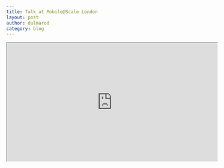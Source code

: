 ```yaml
---
title: Talk at Mobile@Scale London
layout: post
author: dulmarod
category: blog
---
```


<iframe width="560" height="315" src="https://www.facebook.com/plugins/video.php?width=560&height=315&href=https%3A%2F%2Fwww.facebook.com%2Fatscaleevents%2Fvideos%2F1708059786133785%2F&show_text=0"></iframe>
